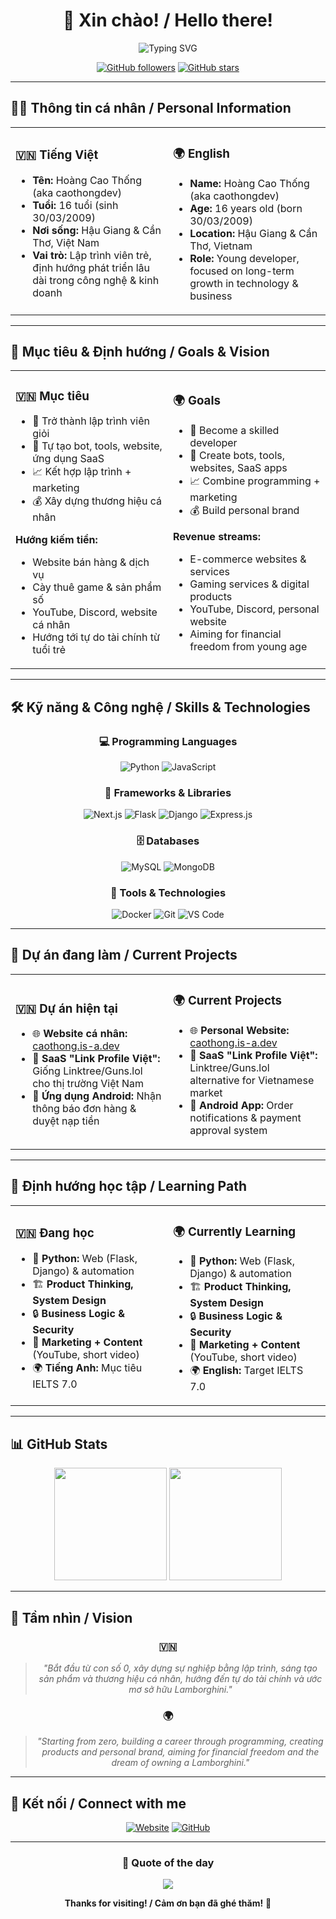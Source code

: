 <div align="center">

# 👋 Xin chào! / Hello there! 

<img src="https://readme-typing-svg.herokuapp.com?font=Fira+Code&pause=1000&color=36BCF7&center=true&vCenter=true&width=435&lines=Hi%2C+I'm+Hoàng+Cao+Thống!;16+years+old+Developer;Building+the+future+with+code!;From+Vietnam+🇻🇳" alt="Typing SVG" />

[![GitHub followers](https://img.shields.io/github/followers/huythuy123nhat-eng123?label=Followers&style=social)](https://github.com/huythuy123nhat-eng123)
[![GitHub stars](https://img.shields.io/github/stars/huythuy123nhat-eng123?label=Stars&style=social)](https://github.com/huythuy123nhat-eng123)

</div>

---

## 🧑‍💻 Thông tin cá nhân / Personal Information

<table>
<tr>
<td width="50%">

### 🇻🇳 Tiếng Việt
- **Tên:** Hoàng Cao Thống (aka caothongdev)
- **Tuổi:** 16 tuổi (sinh 30/03/2009)
- **Nơi sống:** Hậu Giang & Cần Thơ, Việt Nam
- **Vai trò:** Lập trình viên trẻ, định hướng phát triển lâu dài trong công nghệ & kinh doanh

</td>
<td width="50%">

### 🌍 English
- **Name:** Hoàng Cao Thống (aka caothongdev)
- **Age:** 16 years old (born 30/03/2009)
- **Location:** Hậu Giang & Cần Thơ, Vietnam
- **Role:** Young developer, focused on long-term growth in technology & business

</td>
</tr>
</table>

---

## 🚀 Mục tiêu & Định hướng / Goals & Vision

<table>
<tr>
<td width="50%">

### 🇻🇳 Mục tiêu
- 🎯 Trở thành lập trình viên giỏi
- 🤖 Tự tạo bot, tools, website, ứng dụng SaaS
- 📈 Kết hợp lập trình + marketing
- 💰 Xây dựng thương hiệu cá nhân

**Hướng kiếm tiền:**
- Website bán hàng & dịch vụ
- Cày thuê game & sản phẩm số
- YouTube, Discord, website cá nhân
- Hướng tới tự do tài chính từ tuổi trẻ

</td>
<td width="50%">

### 🌍 Goals
- 🎯 Become a skilled developer
- 🤖 Create bots, tools, websites, SaaS apps
- 📈 Combine programming + marketing
- 💰 Build personal brand

**Revenue streams:**
- E-commerce websites & services
- Gaming services & digital products
- YouTube, Discord, personal website
- Aiming for financial freedom from young age

</td>
</tr>
</table>

---

## 🛠️ Kỹ năng & Công nghệ / Skills & Technologies

<div align="center">

### 💻 Programming Languages
![Python](https://img.shields.io/badge/Python-3776AB?style=for-the-badge&logo=python&logoColor=white)
![JavaScript](https://img.shields.io/badge/JavaScript-F7DF1E?style=for-the-badge&logo=javascript&logoColor=black)

### 🚀 Frameworks & Libraries
![Next.js](https://img.shields.io/badge/Next.js-000000?style=for-the-badge&logo=next.js&logoColor=white)
![Flask](https://img.shields.io/badge/Flask-000000?style=for-the-badge&logo=flask&logoColor=white)
![Django](https://img.shields.io/badge/Django-092E20?style=for-the-badge&logo=django&logoColor=white)
![Express.js](https://img.shields.io/badge/Express.js-404D59?style=for-the-badge&logo=express&logoColor=white)

### 🗄️ Databases
![MySQL](https://img.shields.io/badge/MySQL-4479A1?style=for-the-badge&logo=mysql&logoColor=white)
![MongoDB](https://img.shields.io/badge/MongoDB-4EA94B?style=for-the-badge&logo=mongodb&logoColor=white)

### 🔧 Tools & Technologies
![Docker](https://img.shields.io/badge/Docker-2496ED?style=for-the-badge&logo=docker&logoColor=white)
![Git](https://img.shields.io/badge/Git-F05032?style=for-the-badge&logo=git&logoColor=white)
![VS Code](https://img.shields.io/badge/VS_Code-007ACC?style=for-the-badge&logo=visual-studio-code&logoColor=white)

</div>

---

## 📌 Dự án đang làm / Current Projects

<table>
<tr>
<td width="50%">

### 🇻🇳 Dự án hiện tại
- 🌐 **Website cá nhân:** [caothong.is-a.dev](https://caothong.is-a.dev)
- 🔗 **SaaS "Link Profile Việt":** Giống Linktree/Guns.lol cho thị trường Việt Nam
- 📱 **Ứng dụng Android:** Nhận thông báo đơn hàng & duyệt nạp tiền

</td>
<td width="50%">

### 🌍 Current Projects
- 🌐 **Personal Website:** [caothong.is-a.dev](https://caothong.is-a.dev)
- 🔗 **SaaS "Link Profile Việt":** Linktree/Guns.lol alternative for Vietnamese market
- 📱 **Android App:** Order notifications & payment approval system

</td>
</tr>
</table>

---

## 🌱 Định hướng học tập / Learning Path

<table>
<tr>
<td width="50%">

### 🇻🇳 Đang học
- 🐍 **Python:** Web (Flask, Django) & automation
- 🏗️ **Product Thinking, System Design**
- 🔒 **Business Logic & Security**
- 📱 **Marketing + Content** (YouTube, short video)
- 🌍 **Tiếng Anh:** Mục tiêu IELTS 7.0

</td>
<td width="50%">

### 🌍 Currently Learning
- 🐍 **Python:** Web (Flask, Django) & automation
- 🏗️ **Product Thinking, System Design**
- 🔒 **Business Logic & Security**
- 📱 **Marketing + Content** (YouTube, short video)
- 🌍 **English:** Target IELTS 7.0

</td>
</tr>
</table>

---

## 📊 GitHub Stats

<div align="center">

<img height="180em" src="https://github-readme-stats.vercel.app/api?username=huythuy123nhat-eng123&show_icons=true&theme=tokyonight&include_all_commits=true&count_private=true"/>
<img height="180em" src="https://github-readme-stats.vercel.app/api/top-langs/?username=huythuy123nhat-eng123&layout=compact&langs_count=7&theme=tokyonight"/>

</div>

---

## 🎯 Tầm nhìn / Vision

<div align="center">

### 🇻🇳
> *"Bắt đầu từ con số 0, xây dựng sự nghiệp bằng lập trình, sáng tạo sản phẩm và thương hiệu cá nhân, hướng đến tự do tài chính và ước mơ sở hữu Lamborghini."*

### 🌍
> *"Starting from zero, building a career through programming, creating products and personal brand, aiming for financial freedom and the dream of owning a Lamborghini."*

</div>

---

## 🤝 Kết nối / Connect with me

<div align="center">

[![Website](https://img.shields.io/badge/Website-caothong.is--a.dev-blue?style=for-the-badge&logo=google-chrome)](https://caothong.is-a.dev)
[![GitHub](https://img.shields.io/badge/GitHub-huythuy123nhat--eng123-black?style=for-the-badge&logo=github)](https://github.com/huythuy123nhat-eng123)

</div>

---

<div align="center">

### 💭 Quote of the day
![](https://quotes-github-readme.vercel.app/api?type=horizontal&theme=tokyonight)

**Thanks for visiting! / Cảm ơn bạn đã ghé thăm!** 🚀

</div>
